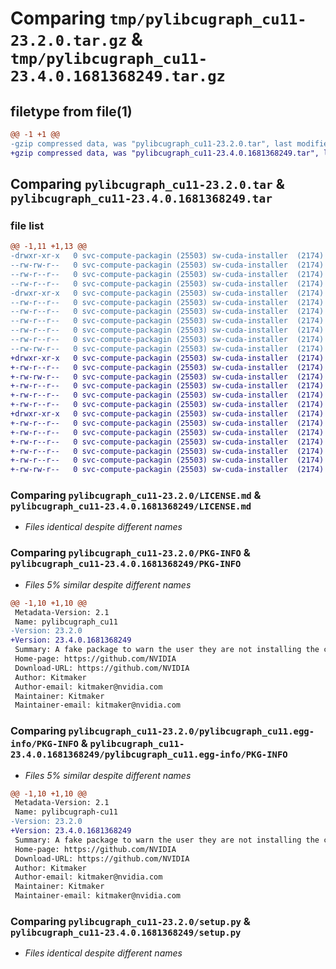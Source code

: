 # Comparing `tmp/pylibcugraph_cu11-23.2.0.tar.gz` & `tmp/pylibcugraph_cu11-23.4.0.1681368249.tar.gz`

## filetype from file(1)

```diff
@@ -1 +1 @@
-gzip compressed data, was "pylibcugraph_cu11-23.2.0.tar", last modified: Fri Feb 10 16:31:26 2023, max compression
+gzip compressed data, was "pylibcugraph_cu11-23.4.0.1681368249.tar", last modified: Thu Apr 13 18:15:36 2023, max compression
```

## Comparing `pylibcugraph_cu11-23.2.0.tar` & `pylibcugraph_cu11-23.4.0.1681368249.tar`

### file list

```diff
@@ -1,11 +1,13 @@
-drwxr-xr-x   0 svc-compute-packagin (25503) sw-cuda-installer  (2174)        0 2023-02-10 16:31:26.573492 pylibcugraph_cu11-23.2.0/
--rw-rw-r--   0 svc-compute-packagin (25503) sw-cuda-installer  (2174)    11336 2023-02-09 04:23:22.000000 pylibcugraph_cu11-23.2.0/LICENSE.md
--rw-r--r--   0 svc-compute-packagin (25503) sw-cuda-installer  (2174)     1616 2023-02-10 16:31:26.573492 pylibcugraph_cu11-23.2.0/PKG-INFO
--rw-r--r--   0 svc-compute-packagin (25503) sw-cuda-installer  (2174)      256 2023-02-10 16:31:26.000000 pylibcugraph_cu11-23.2.0/README.rst
-drwxr-xr-x   0 svc-compute-packagin (25503) sw-cuda-installer  (2174)        0 2023-02-10 16:31:26.573492 pylibcugraph_cu11-23.2.0/pylibcugraph_cu11.egg-info/
--rw-r--r--   0 svc-compute-packagin (25503) sw-cuda-installer  (2174)     1616 2023-02-10 16:31:26.000000 pylibcugraph_cu11-23.2.0/pylibcugraph_cu11.egg-info/PKG-INFO
--rw-r--r--   0 svc-compute-packagin (25503) sw-cuda-installer  (2174)      194 2023-02-10 16:31:26.000000 pylibcugraph_cu11-23.2.0/pylibcugraph_cu11.egg-info/SOURCES.txt
--rw-r--r--   0 svc-compute-packagin (25503) sw-cuda-installer  (2174)        1 2023-02-10 16:31:26.000000 pylibcugraph_cu11-23.2.0/pylibcugraph_cu11.egg-info/dependency_links.txt
--rw-r--r--   0 svc-compute-packagin (25503) sw-cuda-installer  (2174)        1 2023-02-10 16:31:26.000000 pylibcugraph_cu11-23.2.0/pylibcugraph_cu11.egg-info/top_level.txt
--rw-r--r--   0 svc-compute-packagin (25503) sw-cuda-installer  (2174)       38 2023-02-10 16:31:26.573492 pylibcugraph_cu11-23.2.0/setup.cfg
--rw-rw-r--   0 svc-compute-packagin (25503) sw-cuda-installer  (2174)     4560 2023-02-09 04:23:22.000000 pylibcugraph_cu11-23.2.0/setup.py
+drwxr-xr-x   0 svc-compute-packagin (25503) sw-cuda-installer  (2174)        0 2023-04-13 18:15:36.090116 pylibcugraph_cu11-23.4.0.1681368249/
+-rw-r--r--   0 svc-compute-packagin (25503) sw-cuda-installer  (2174)      449 2023-04-13 18:15:36.000000 pylibcugraph_cu11-23.4.0.1681368249/ERROR.txt
+-rw-rw-r--   0 svc-compute-packagin (25503) sw-cuda-installer  (2174)    11336 2023-04-13 03:15:24.000000 pylibcugraph_cu11-23.4.0.1681368249/LICENSE.md
+-rw-r--r--   0 svc-compute-packagin (25503) sw-cuda-installer  (2174)       17 2023-04-13 18:15:36.000000 pylibcugraph_cu11-23.4.0.1681368249/PACKAGE_NAME
+-rw-r--r--   0 svc-compute-packagin (25503) sw-cuda-installer  (2174)     1627 2023-04-13 18:15:36.090116 pylibcugraph_cu11-23.4.0.1681368249/PKG-INFO
+-rw-r--r--   0 svc-compute-packagin (25503) sw-cuda-installer  (2174)      256 2023-04-13 18:15:36.000000 pylibcugraph_cu11-23.4.0.1681368249/README.rst
+drwxr-xr-x   0 svc-compute-packagin (25503) sw-cuda-installer  (2174)        0 2023-04-13 18:15:36.090116 pylibcugraph_cu11-23.4.0.1681368249/pylibcugraph_cu11.egg-info/
+-rw-r--r--   0 svc-compute-packagin (25503) sw-cuda-installer  (2174)     1627 2023-04-13 18:15:36.000000 pylibcugraph_cu11-23.4.0.1681368249/pylibcugraph_cu11.egg-info/PKG-INFO
+-rw-r--r--   0 svc-compute-packagin (25503) sw-cuda-installer  (2174)      217 2023-04-13 18:15:36.000000 pylibcugraph_cu11-23.4.0.1681368249/pylibcugraph_cu11.egg-info/SOURCES.txt
+-rw-r--r--   0 svc-compute-packagin (25503) sw-cuda-installer  (2174)        1 2023-04-13 18:15:36.000000 pylibcugraph_cu11-23.4.0.1681368249/pylibcugraph_cu11.egg-info/dependency_links.txt
+-rw-r--r--   0 svc-compute-packagin (25503) sw-cuda-installer  (2174)        1 2023-04-13 18:15:36.000000 pylibcugraph_cu11-23.4.0.1681368249/pylibcugraph_cu11.egg-info/top_level.txt
+-rw-r--r--   0 svc-compute-packagin (25503) sw-cuda-installer  (2174)       38 2023-04-13 18:15:36.090116 pylibcugraph_cu11-23.4.0.1681368249/setup.cfg
+-rw-rw-r--   0 svc-compute-packagin (25503) sw-cuda-installer  (2174)     4560 2023-04-13 03:15:24.000000 pylibcugraph_cu11-23.4.0.1681368249/setup.py
```

### Comparing `pylibcugraph_cu11-23.2.0/LICENSE.md` & `pylibcugraph_cu11-23.4.0.1681368249/LICENSE.md`

 * *Files identical despite different names*

### Comparing `pylibcugraph_cu11-23.2.0/PKG-INFO` & `pylibcugraph_cu11-23.4.0.1681368249/PKG-INFO`

 * *Files 5% similar despite different names*

```diff
@@ -1,10 +1,10 @@
 Metadata-Version: 2.1
 Name: pylibcugraph_cu11
-Version: 23.2.0
+Version: 23.4.0.1681368249
 Summary: A fake package to warn the user they are not installing the correct package.
 Home-page: https://github.com/NVIDIA
 Download-URL: https://github.com/NVIDIA
 Author: Kitmaker
 Author-email: kitmaker@nvidia.com
 Maintainer: Kitmaker
 Maintainer-email: kitmaker@nvidia.com
```

### Comparing `pylibcugraph_cu11-23.2.0/pylibcugraph_cu11.egg-info/PKG-INFO` & `pylibcugraph_cu11-23.4.0.1681368249/pylibcugraph_cu11.egg-info/PKG-INFO`

 * *Files 5% similar despite different names*

```diff
@@ -1,10 +1,10 @@
 Metadata-Version: 2.1
 Name: pylibcugraph-cu11
-Version: 23.2.0
+Version: 23.4.0.1681368249
 Summary: A fake package to warn the user they are not installing the correct package.
 Home-page: https://github.com/NVIDIA
 Download-URL: https://github.com/NVIDIA
 Author: Kitmaker
 Author-email: kitmaker@nvidia.com
 Maintainer: Kitmaker
 Maintainer-email: kitmaker@nvidia.com
```

### Comparing `pylibcugraph_cu11-23.2.0/setup.py` & `pylibcugraph_cu11-23.4.0.1681368249/setup.py`

 * *Files identical despite different names*

